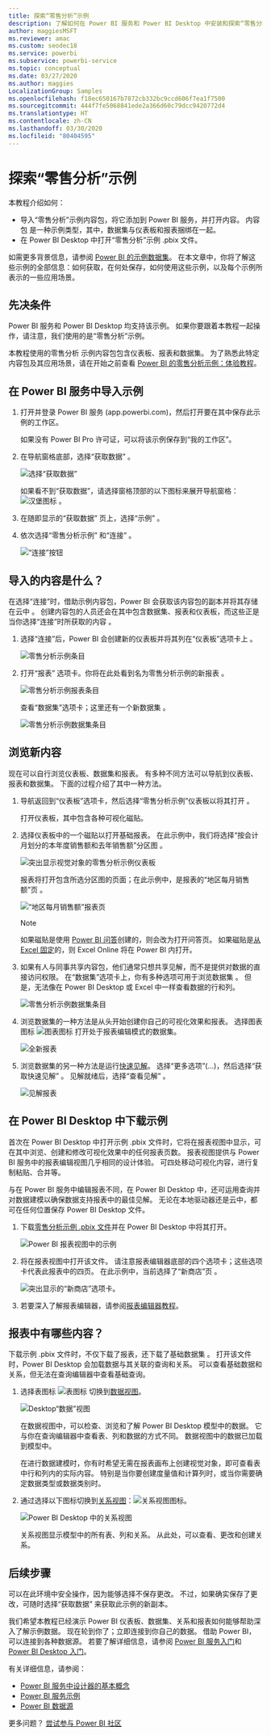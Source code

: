 ```yaml
---
title: 探索“零售分析”示例
description: 了解如何在 Power BI 服务和 Power BI Desktop 中安装和探索“零售分析”示例。
author: maggiesMSFT
ms.reviewer: amac
ms.custom: seodec18
ms.service: powerbi
ms.subservice: powerbi-service
ms.topic: conceptual
ms.date: 03/27/2020
ms.author: maggies
LocalizationGroup: Samples
ms.openlocfilehash: f18ec650167b7872cb332bc9ccd606f7ea1f7500
ms.sourcegitcommit: 444f7fe5068841ede2a366d60c79dcc9420772d4
ms.translationtype: HT
ms.contentlocale: zh-CN
ms.lasthandoff: 03/30/2020
ms.locfileid: "80404595"
---
```

# <a name="explore-the-retail-analysis-sample"></a>探索“零售分析”示例

本教程介绍如何： 
- 导入“零售分析”示例内容包，将它添加到 Power BI 服务，并打开内容。 内容包  是一种示例类型，其中，数据集与仪表板和报表捆绑在一起。 
- 在 Power BI Desktop 中打开“零售分析”示例 .pbix 文件。

如需更多背景信息，请参阅 [Power BI 的示例数据集](sample-datasets.md)。 在本文章中，你将了解这些示例的全部信息：如何获取，在何处保存，如何使用这些示例，以及每个示例所表示的一些应用场景。 

## <a name="prerequisites"></a>先决条件
Power BI 服务和 Power BI Desktop 均支持该示例。 如果你要跟着本教程一起操作，请注意，我们使用的是“零售分析”示例。

本教程使用的零售分析  示例内容包包含仪表板、报表和数据集。
为了熟悉此特定内容包及其应用场景，请在开始之前查看 [Power BI 的零售分析示例：体验教程](sample-retail-analysis.md)。

## <a name="import-the-sample-in-the-power-bi-service"></a>在 Power BI 服务中导入示例

1. 打开并登录 Power BI 服务 (app.powerbi.com)，然后打开要在其中保存此示例的工作区。 

    如果没有 Power BI Pro 许可证，可以将该示例保存到“我的工作区”。

2. 在导航窗格底部，选择“获取数据”  。 

   ![选择“获取数据”](media/sample-datasets/power-bi-get-data.png)

   如果看不到“获取数据”，请选择窗格顶部的以下图标来展开导航窗格：![汉堡图标](media/sample-tutorial-connect-to-the-samples/expand-nav.png)  。

5. 在随即显示的“获取数据”  页上，选择“示例”  。
   
6. 依次选择“零售分析示例”  和“连接”  。   
   
   ![“连接”按钮](media/sample-tutorial-connect-to-the-samples/pbi_retailanalysissampleconnect.png)

## <a name="what-was-imported"></a>导入的内容是什么？
在选择“连接”时，借助示例内容包，Power BI 会获取该内容包的副本并将其存储在云中  。 创建内容包的人员还会在其中包含数据集、报表和仪表板，而这些正是当你选择“连接”时所获取的内容  。 

1. 选择“连接”后，Power BI 会创建新的仪表板并将其列在“仪表板”选项卡上   。 
   
   ![零售分析示例条目](media/sample-retail-analysis/retail-entry.png)
2. 打开“报表”  选项卡。你将在此处看到名为零售分析示例的新报表  。
   
   ![零售分析示例报表条目](media/sample-tutorial-connect-to-the-samples/power-bi-new-report.png)
   
   查看“数据集”选项卡；这里还有一个新数据集  。
   
   ![零售分析示例数据集条目](media/sample-tutorial-connect-to-the-samples/power-bi-new-dataset.png)

## <a name="explore-your-new-content"></a>浏览新内容
现在可以自行浏览仪表板、数据集和报表。 有多种不同方法可以导航到仪表板、报表和数据集。 下面的过程介绍了其中一种方法。  

1. 导航返回到“仪表板”选项卡，然后选择“零售分析示例”仪表板以将其打开   。       

   打开仪表板，其中包含各种可视化磁贴。   
 
1. 选择仪表板中的一个磁贴以打开基础报表。 在此示例中，我们将选择“按会计月划分的本年度销售额和去年销售额”分区图  。  

   ![突出显示视觉对象的零售分析示例仪表板](media/sample-tutorial-connect-to-the-samples/power-bi-dashboards2new.png)

   报表将打开包含所选分区图的页面；在此示例中，是报表的“地区每月销售额”页  。
   
   ![“地区每月销售额”报表页](media/sample-tutorial-connect-to-the-samples/power-bi-report.png)
   
   > [!NOTE]
   > 如果磁贴是使用 [Power BI 问答](power-bi-tutorial-q-and-a.md)创建的，则会改为打开问答页。 如果磁贴是[从 Excel 固定](service-dashboard-pin-tile-from-excel.md)的，则 Excel Online 将在 Power BI 内打开。
   > 
   > 
1. 如果有人与同事共享内容包，他们通常只想共享见解，而不是提供对数据的直接访问权限。 在“数据集”选项卡上，你有多种选项可用于浏览数据集  。 但是，无法像在 Power BI Desktop 或 Excel 中一样查看数据的行和列。 
   
   ![零售分析示例数据集条目](media/sample-tutorial-connect-to-the-samples/power-bi-new-dataset.png)
   
1. 浏览数据集的一种方法是从头开始创建你自己的可视化效果和报表。 选择图表图标 ![图表图标](media/sample-tutorial-connect-to-the-samples/power-bi-chart-icon4.png) 打开处于报表编辑模式的数据集。
     
   ![全新报表](media/sample-tutorial-connect-to-the-samples/power-bi-report-editing.png)

1. 浏览数据集的另一种方法是运行[快速见解](consumer/end-user-insights.md)。 选择“更多选项”(…)，然后选择“获取快速见解”   。 见解就绪后，选择“查看见解”  。
     
    ![见解报表](media/sample-tutorial-connect-to-the-samples/power-bi-insights.png)

## <a name="download-the-sample-in-power-bi-desktop"></a>在 Power BI Desktop 中下载示例 
首次在 Power BI Desktop 中打开示例 .pbix 文件时，它将在报表视图中显示，可在其中浏览、创建和修改可视化效果中的任何报表页数。 报表视图提供与 Power BI 服务中的报表编辑视图几乎相同的设计体验。 可四处移动可视化内容，进行复制粘贴、合并等。 

与在 Power BI 服务中编辑报表不同，在 Power BI Desktop 中，还可运用查询并对数据建模以确保数据支持报表中的最佳见解。 无论在本地驱动器还是云中，都可在任何位置保存 Power BI Desktop 文件。

1. 下载[零售分析示例 .pbix 文件](https://download.microsoft.com/download/9/6/D/96DDC2FF-2568-491D-AAFA-AFDD6F763AE3/Retail%20Analysis%20Sample%20PBIX.pbix)并在 Power BI Desktop 中将其打开。 

    ![Power BI 报表视图中的示例](media/sample-tutorial-connect-to-the-samples/power-bi-samples-desktop.png)

1. 将在报表视图中打开该文件。 请注意报表编辑器底部的四个选项卡；这些选项卡代表此报表中的四页。 在此示例中，当前选择了“新商店”页  。 

    ![突出显示的“新商店”选项卡](media/sample-tutorial-connect-to-the-samples/power-bi-sample-tabs.png)。

1. 若要深入了解报表编辑器，请参阅[报表编辑器教程](service-the-report-editor-take-a-tour.md)。

## <a name="whats-in-your-report"></a>报表中有哪些内容？
下载示例 .pbix 文件时，不仅下载了报表，还下载了基础数据集  。 打开该文件时，Power BI Desktop 会加载数据与其关联的查询和关系。 可以查看基础数据和关系，但无法在查询编辑器中查看基础查询。


1. 选择表图标 ![表图标](media/sample-tutorial-connect-to-the-samples/power-bi-data-icon.png) 切换到[数据视图](desktop-data-view.md)。
 
    ![Desktop“数据”视图](media/sample-tutorial-connect-to-the-samples/power-bi-desktop-sample-data.png)

    在数据视图中，可以检查、浏览和了解 Power BI Desktop 模型中的数据。 它与你在查询编辑器中查看表、列和数据的方式不同。 数据视图中的数据已加载到模型中。

    在进行数据建模时，你有时希望无需在报表画布上创建视觉对象，即可查看表中行和列内的实际内容。 特别是当你要创建度量值和计算列时，或当你需要确定数据类型或数据类别时。

1. 通过选择以下图标切换到[关系视图](desktop-relationship-view.md)：![关系视图图标](media/sample-tutorial-connect-to-the-samples/power-bi-desktop-relationship-icon.png)。
 
    ![Power BI Desktop 中的关系视图](media/sample-tutorial-connect-to-the-samples/power-bi-relationships.png)

    关系视图显示模型中的所有表、列和关系。 从此处，可以查看、更改和创建关系。

## <a name="next-steps"></a>后续步骤
可以在此环境中安全操作，因为能够选择不保存更改。 不过，如果确实保存了更改，可随时选择“获取数据”  来获取此示例的新副本。

我们希望本教程已经演示 Power BI 仪表板、数据集、关系和报表如何能够帮助深入了解示例数据。 现在轮到你了；立即连接到你自己的数据。 借助 Power BI，可以连接到各种数据源。 若要了解详细信息，请参阅 [Power BI 服务入门](service-get-started.md)和 [Power BI Desktop 入门](desktop-getting-started.md)。  

有关详细信息，请参阅：  
- [Power BI 服务中设计器的基本概念](service-basic-concepts.md)
- [Power BI 服务示例](sample-datasets.md)
- [Power BI 数据源](service-get-data.md)

更多问题？ [尝试参与 Power BI 社区](https://community.powerbi.com/)
